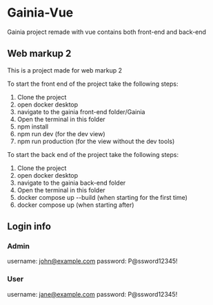 # Gainia-Vue
Gainia project remade with vue contains both front-end and back-end

## Web markup 2
This is a project made for web markup 2

To start the front end of the project take the following steps:

1. Clone the project
2. open docker desktop
3. navigate to the gainia front-end folder/Gainia
4. Open the terminal in this folder
5. npm install
6. npm run dev (for the dev view)
6. npm run production (for the view without the dev tools)

To start the back end of the project take the following steps:
1. Clone the project
2. open docker desktop
3. navigate to the gainia back-end folder 
4. Open the terminal in this folder
5. docker compose up --build (when starting for the first time)
6. docker compose up (when starting after)



## Login info
### Admin
username: john@example.com
password: P@ssword12345!

### User
username: jane@example.com
password: P@ssword12345!

